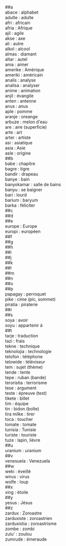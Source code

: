 ##a  
abace : alphabet  
adulte : adulte  
afri : africain  
afria : Afrique  
ajil : agile  
akse : axe  
ali : autre  
alkol : alcool  
almas : diamant  
altar : autel  
ama : aimer  
amerike : Amérique  
ameriki : américain  
analis : analyse  
analisa : analyser  
anime : animation  
anjil : évangile  
anten : antenne  
anus : anus  
aple : pomme  
aranje : oreange  
arbuze : melon d'eau  
are : aire (superficie)  
arte : art  
arter : artiste  
asi : asiatique  
asia : Asie  
asle : origine  
##b  
babe : chapitre  
bagre : tigre  
bandir : drapeau  
banye : bain  
banyokamar : salle de bains  
banyu : se baigner  
bari : lourd  
barium : baryum  
barka : féliciter  
##c  
##d  
##e  
europe : Europe  
europi : européen  
##f  
##g  
##h  
##i  
##j  
##k  
##l  
##m  
##n  
##o  
##p  
papagay : perroquet  
pike : cime (pic, sommet)  
piratia : piraterie  
##r  
##s  
soya : avoir  
soyu : appartenir à  
##t  
tarje : traduction  
tazi : frais  
tekne : technique  
teknolojia : technologie  
telofon : téléphone  
telowide : téléviseur  
tem : sujet (thème)  
tende : tente  
tepe : ruban (bande)  
teroristia : terrorisme  
tese : argument  
teste : épreuve (test)  
tikete : billet  
tim : équipe  
tin : bidon (boîte)  
tira milke : tirer  
toca : toucher  
tomate : tomate  
tunisia : Tunisie  
turiste : touriste  
tuze : lapin, lièvre  
##u  
uranium : uranium  
##v  
venesuela : Venezuela  
##w  
weki : éveillé  
wirus : virus  
wolfe : loup  
##x  
xing : étoile  
##y  
yesus : Jésus  
##z  
zardux : Zoroastre  
zarduxiste : zoroastrien  
zarduxistia : zoroastrisme  
zombe : zombi  
zulu' : zoulou  
zumrude : émeraude  
